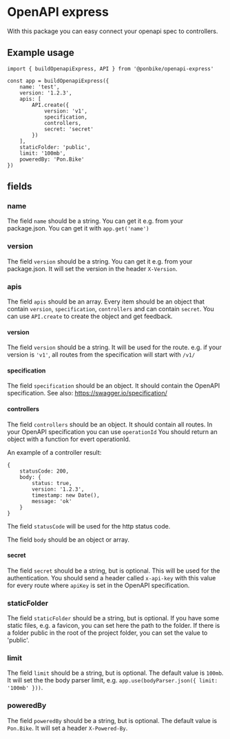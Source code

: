 # OpenAPI express

With this package you can easy connect your openapi spec to controllers.

## Example usage

```
import { buildOpenapiExpress, API } from '@ponbike/openapi-express'

const app = buildOpenapiExpress({
    name: 'test',
    version: '1.2.3',
    apis: [
        API.create({
            version: 'v1',
            specification,
            controllers,
            secret: 'secret'
        })
    ],
    staticFolder: 'public',
    limit: '100mb',
    poweredBy: 'Pon.Bike'
})
```

## fields

### name

The field `name` should be a string.
You can get it e.g. from your package.json.
You can get it with `app.get('name')`

### version

The field `version` should be a string.
You can get it e.g. from your package.json.
It will set the version in the header `X-Version`.

### apis

The field `apis` should be an array.
Every item should be an object that contain `version`, `specification`, `controllers` and can contain `secret`.
You can use `API.create` to create the object and get feedback.

#### version

The field `version` should be a string.
It will be used for the route.
e.g. if your version is `'v1'`, all routes from the specification will start with `/v1/`

#### specification

The field `specification` should be an object.
It should contain the OpenAPI specification.
See also: https://swagger.io/specification/

#### controllers

The field `controllers` should be an object.
It should contain all routes.
In your OpenAPI specification you can use `operationId`
You should return an object with a function for evert operationId.

An example of a controller result:
```
{
    statusCode: 200,
    body: {
        status: true,
        version: '1.2.3',
        timestamp: new Date(),
        message: 'ok'
    }
}
```

The field `statusCode` will be used for the http status code.

The field `body` should be an object or array.

#### secret

The field `secret` should be a string, but is optional.
This will be used for the authentication.
You should send a header called `x-api-key` with this value 
for every route where `apiKey` is set in the OpenAPI specification.

### staticFolder

The field `staticFolder` should be a string, but is optional.
If you have some static files, e.g. a favicon, you can set here the path to the folder.
If there is a folder public in the root of the project folder, you can set the value to 'public'.

### limit

The field `limit` should be a string, but is optional.
The default value is `100mb`.
It will set the the body parser limit, e.g. `app.use(bodyParser.json({ limit: '100mb' }))`.

### poweredBy

The field `poweredBy` should be a string, but is optional.
The default value is `Pon.Bike`.
It will set a header `X-Powered-By`.
